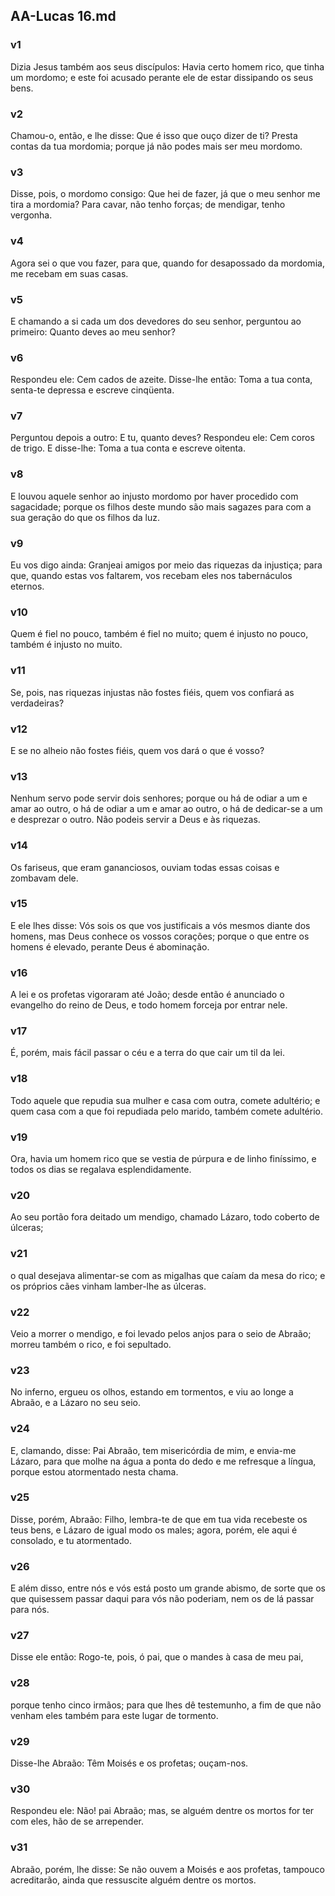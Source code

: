 ## AA-Lucas 16.md
### v1
 Dizia Jesus também aos seus discípulos: Havia certo homem rico, que tinha um mordomo; e este foi acusado perante ele de estar dissipando os seus bens.
### v2
 Chamou-o, então, e lhe disse: Que é isso que ouço dizer de ti? Presta contas da tua mordomia; porque já não podes mais ser meu mordomo.
### v3
 Disse, pois, o mordomo consigo: Que hei de fazer, já que o meu senhor me tira a mordomia? Para cavar, não tenho forças; de mendigar, tenho vergonha.
### v4
 Agora sei o que vou fazer, para que, quando for desapossado da mordomia, me recebam em suas casas.
### v5
 E chamando a si cada um dos devedores do seu senhor, perguntou ao primeiro: Quanto deves ao meu senhor?
### v6
 Respondeu ele: Cem cados de azeite. Disse-lhe então: Toma a tua conta, senta-te depressa e escreve cinqüenta.
### v7
 Perguntou depois a outro: E tu, quanto deves? Respondeu ele: Cem coros de trigo. E disse-lhe: Toma a tua conta e escreve oitenta.
### v8
 E louvou aquele senhor ao injusto mordomo por haver procedido com sagacidade; porque os filhos deste mundo são mais sagazes para com a sua geração do que os filhos da luz.
### v9
 Eu vos digo ainda: Granjeai amigos por meio das riquezas da injustiça; para que, quando estas vos faltarem, vos recebam eles nos tabernáculos eternos.
### v10
 Quem é fiel no pouco, também é fiel no muito; quem é injusto no pouco, também é injusto no muito.
### v11
 Se, pois, nas riquezas injustas não fostes fiéis, quem vos confiará as verdadeiras?
### v12
 E se no alheio não fostes fiéis, quem vos dará o que é vosso?
### v13
 Nenhum servo pode servir dois senhores; porque ou há de odiar a um e amar ao outro, o há de odiar a um e amar ao outro, o há de dedicar-se a um e desprezar o outro. Não podeis servir a Deus e às riquezas.
### v14
 Os fariseus, que eram gananciosos, ouviam todas essas coisas e zombavam dele.
### v15
 E ele lhes disse: Vós sois os que vos justificais a vós mesmos diante dos homens, mas Deus conhece os vossos corações; porque o que entre os homens é elevado, perante Deus é abominação.
### v16
 A lei e os profetas vigoraram até João; desde então é anunciado o evangelho do reino de Deus, e todo homem forceja por entrar nele.
### v17
 É, porém, mais fácil passar o céu e a terra do que cair um til da lei.
### v18
 Todo aquele que repudia sua mulher e casa com outra, comete adultério; e quem casa com a que foi repudiada pelo marido, também comete adultério.
### v19
 Ora, havia um homem rico que se vestia de púrpura e de linho finíssimo, e todos os dias se regalava esplendidamente.
### v20
 Ao seu portão fora deitado um mendigo, chamado Lázaro, todo coberto de úlceras;
### v21
 o qual desejava alimentar-se com as migalhas que caíam da mesa do rico; e os próprios cães vinham lamber-lhe as úlceras.
### v22
 Veio a morrer o mendigo, e foi levado pelos anjos para o seio de Abraão; morreu também o rico, e foi sepultado.
### v23
 No inferno, ergueu os olhos, estando em tormentos, e viu ao longe a Abraão, e a Lázaro no seu seio.
### v24
 E, clamando, disse: Pai Abraão, tem misericórdia de mim, e envia-me Lázaro, para que molhe na água a ponta do dedo e me refresque a língua, porque estou atormentado nesta chama.
### v25
 Disse, porém, Abraão: Filho, lembra-te de que em tua vida recebeste os teus bens, e Lázaro de igual modo os males; agora, porém, ele aqui é consolado, e tu atormentado.
### v26
 E além disso, entre nós e vós está posto um grande abismo, de sorte que os que quisessem passar daqui para vós não poderiam, nem os de lá passar para nós.
### v27
 Disse ele então: Rogo-te, pois, ó pai, que o mandes à casa de meu pai,
### v28
 porque tenho cinco irmãos; para que lhes dê testemunho, a fim de que não venham eles também para este lugar de tormento.
### v29
 Disse-lhe Abraão: Têm Moisés e os profetas; ouçam-nos.
### v30
 Respondeu ele: Não! pai Abraão; mas, se alguém dentre os mortos for ter com eles, hão de se arrepender.
### v31
 Abraão, porém, lhe disse: Se não ouvem a Moisés e aos profetas, tampouco acreditarão, ainda que ressuscite alguém dentre os mortos.

